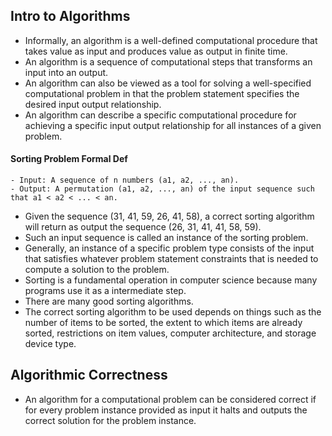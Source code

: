 ## Intro to Algorithms 

- Informally, an algorithm is a well-defined computational procedure that takes value as input and produces value as output in finite time.
- An algorithm is a sequence of computational steps that transforms an input into an output.
- An algorithm can also be viewed as a tool for solving a well-specified computational problem in that the problem statement specifies the desired input output relationship.
- An algorithm can describe a specific computational procedure for achieving a specific input output relationship for all instances of a given problem.

#### Sorting Problem Formal Def
```
- Input: A sequence of n numbers (a1, a2, ..., an).
- Output: A permutation (a1, a2, ..., an) of the input sequence such that a1 < a2 < ... < an. 
```
- Given the sequence (31, 41, 59, 26, 41, 58), a correct sorting algorithm will return as output the sequence (26, 31, 41, 41, 58, 59).
- Such an input sequence is called an instance of the sorting problem.
- Generally, an instance of a specific problem type consists of the input that satisfies whatever problem statement constraints that is needed to compute a solution to the problem.
- Sorting is a fundamental operation in computer science because many programs use it as a intermediate step.
- There are many good sorting algorithms.
- The correct sorting algorithm to be used depends on things such as the number of items to be sorted, the extent to which items are already sorted, restrictions on item values, computer architecture, and storage device type.

## Algorithmic Correctness
- An algorithm for a computational problem can be considered correct if for every problem instance provided as input it halts and outputs the correct solution for the problem instance.  
